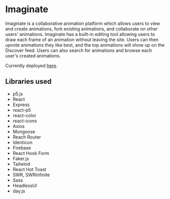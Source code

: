# Imaginate

Imaginate is a collaborative animation platform which allows users to view and create animations, fork existing animations, and collaborate on other users' animations. Imaginate has a built-in editing tool allowing users to draw each frame of an animation without leaving the site. Users can then upvote animations they like best, and the top animations will show up on the Discover feed. Users can also search for animations and browse each user's created animations.

Currently deployed [here](https://imaginate0.herokuapp.com).

## Libraries used

- p5.js
- React
- Express
- react-p5
- react-color
- react-icons
- Axios
- Mongoose
- Reach Router
- Identicon
- Firebase
- React Hook Form
- Faker.js
- Tailwind
- React Hot Toast
- SWR, SWRInfinite
- Sass
- HeadlessUI
- day.js
